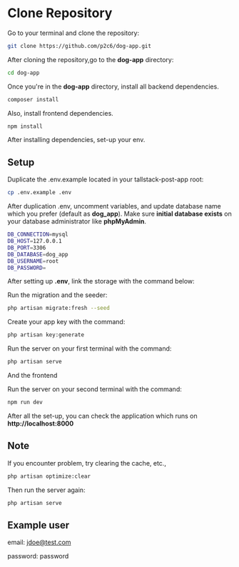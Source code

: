 # Clone Repository
Go to your terminal and clone the repository:
```sh
git clone https://github.com/p2c6/dog-app.git
```

After cloning the repository,go to the **dog-app** directory:

```sh
cd dog-app
```

Once you're in the **dog-app** directory, install all backend dependencies.

```sh
composer install
```

Also, install frontend dependencies.

```sh
npm install
```

After installing dependencies, set-up your env.

## Setup

Duplicate the .env.example located in your tallstack-post-app root:

```sh
cp .env.example .env
```

After duplication .env, uncomment variables, and update database name which you prefer (default as **dog_app**). Make sure **initial database exists** on your database administrator like **phpMyAdmin**.

```sh
DB_CONNECTION=mysql
DB_HOST=127.0.0.1
DB_PORT=3306
DB_DATABASE=dog_app
DB_USERNAME=root
DB_PASSWORD=
```


After setting up **.env**, link the storage with the command below:

Run the migration and the seeder:

```sh
php artisan migrate:fresh --seed
```

Create your app key with the command:

```sh
php artisan key:generate
```

Run the server on your first terminal with the command:
 
```sh
php artisan serve
```

And the frontend


Run the server on your second terminal with the command:
 
```sh
npm run dev
```

After all the set-up, you can check the application which runs on **http://localhost:8000**

## Note

If you encounter problem, try clearing the cache, etc., 

```sh
php artisan optimize:clear
```

Then run the server again:

```sh
php artisan serve
```

## Example user

email: jdoe@test.com

password: password







